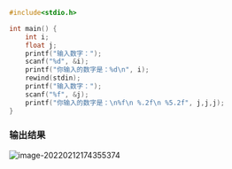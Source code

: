 ```c
#include<stdio.h>

int main() {
	int i;
	float j;
	printf("输入数字：");
	scanf("%d", &i);
	printf("你输入的数字是：%d\n", i);
	rewind(stdin);
	printf("输入数字：");
	scanf("%f", &j);
	printf("你输入的数字是：\n%f\n %.2f\n %5.2f", j,j,j);
}
```

### 输出结果

![image-20220212174355374](https://inpast-qiq.oss-cn-beijing.aliyuncs.com/img/202202121743410.png)